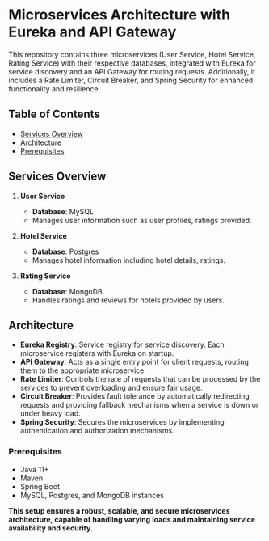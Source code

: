 # Microservices Architecture with Eureka and API Gateway

This repository contains three microservices (User Service, Hotel Service, Rating Service) with their respective databases, integrated with Eureka for service discovery and an API Gateway for routing requests. Additionally, it includes a Rate Limiter, Circuit Breaker, and Spring Security for enhanced functionality and resilience.

## Table of Contents

- [Services Overview](#services-overview)
- [Architecture](#architecture)
- [Prerequisites](#prerequisites)
  
## Services Overview

1. **User Service**
   - **Database**: MySQL
   - Manages user information such as user profiles, ratings provided.

2. **Hotel Service**
   - **Database**: Postgres
   - Manages hotel information including hotel details, ratings.

3. **Rating Service**
   - **Database**: MongoDB
   - Handles ratings and reviews for hotels provided by users.

## Architecture

- **Eureka Registry**: Service registry for service discovery. Each microservice registers with Eureka on startup.
- **API Gateway**: Acts as a single entry point for client requests, routing them to the appropriate microservice.
- **Rate Limiter**: Controls the rate of requests that can be processed by the services to prevent overloading and ensure fair usage.
- **Circuit Breaker**: Provides fault tolerance by automatically redirecting requests and providing fallback mechanisms when a service is down or under heavy load.
- **Spring Security**: Secures the microservices by implementing authentication and authorization mechanisms.


### Prerequisites

- Java 11+
- Maven
- Spring Boot
- MySQL, Postgres, and MongoDB instances

**This setup ensures a robust, scalable, and secure microservices architecture, capable of handling varying loads and maintaining service availability and security.**


